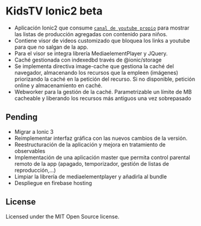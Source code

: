 # KidsTV Ionic2 beta
- Aplicación Ionic2 que consume  [`canal de youtube propio`](https://www.youtube.com/channel/UCb40SExvsnL0Id3jrDBSI9w) para mostrar las listas de producción agregadas con contenido para niños. 
- Contiene visor de videos customizado que bloquea los links a youtube para que no salgan de la app.
- Para el visor se integra librería MediaelementPlayer y JQuery. 
- Caché gestionada con indexedbd través de @ionic/storage
- Se implementa directiva image-cache que gestiona la caché del navegador, almacenando los recursos que la empleen (imágenes) priorizando la caché  en la petición del recurso. Si no disponible, petición online y almacenamiento en caché. 
- Webworker para la gestión de la caché. Parametrizable un límite de MB cacheable y liberando los recursos más antiguos  una vez sobrepasado  

## Pending
- Migrar a Ionic 3
- Reimplementar interfaz gráfica con las nuevos cambios de la versión.
- Reestructuración de la aplicación y mejora en tratamiento de observables
- Implementación de una aplicación master que permita control parental remoto de la app (apagado, temporizador, gestión de   listas de reproducción,...) 
- Limpiar la librería de mediaelementplayer y añadirla al bundle 
- Despliegue en firebase hosting 

## License
Licensed under the MIT Open Source license.
